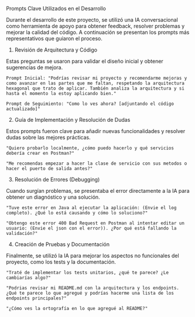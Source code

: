 Prompts Clave Utilizados en el Desarrollo

Durante el desarrollo de este proyecto, se utilizó una IA conversacional como herramienta de apoyo para obtener feedback, resolver problemas y mejorar la calidad del código. A continuación se presentan los prompts más representativos que guiaron el proceso.

1. Revisión de Arquitectura y Código

Estas preguntas se usaron para validar el diseño inicial y obtener sugerencias de mejora.

    Prompt Inicial: "Podrías revisar mi proyecto y recomendarme mejoras y como avanzar en las partes que me faltan, respetando la arquitectura hexagonal que trato de aplicar. También analiza la arquitectura y si hasta el momento la estoy aplicando bien."

    Prompt de Seguimiento: "Como lo ves ahora? [adjuntando el código actualizado]"

2. Guía de Implementación y Resolución de Dudas

Estos prompts fueron clave para añadir nuevas funcionalidades y resolver dudas sobre las mejores prácticas.

    "Quiero probarlo localmente, ¿cómo puedo hacerlo y qué servicios debería crear en Postman?"

    "Me recomendas empezar a hacer la clase de servicio con sus metodos o hacer el puerto de salida antes?"

3. Resolución de Errores (Debugging)

Cuando surgían problemas, se presentaba el error directamente a la IA para obtener un diagnóstico y una solución.

    "Tuve este error en Java al ejecutar la aplicación: (Envie el log completo). ¿Qué lo está causando y cómo lo soluciono?"

    "Obtengo este error 400 Bad Request en Postman al intentar editar un usuario: (Envie el json con el error)). ¿Por qué está fallando la validación?"

4. Creación de Pruebas y Documentación

Finalmente, se utilizó la IA para mejorar los aspectos no funcionales del proyecto, como los tests y la documentación.

    "Traté de implementar los tests unitarios, ¿qué te parece? ¿Le cambiarías algo?"

    "Podrias revisar mi README.md con la arquitectura y los endpoints. ¿Qué te parece lo que agregué y podrías hacerme una lista de los endpoints principales?"

    "¿Cómo ves la ortografía en lo que agregué al README?"
